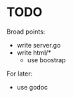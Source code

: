 # TODO


Broad points:

- write server.go
- write html/\*
    - use boostrap

For later:

- use godoc 
